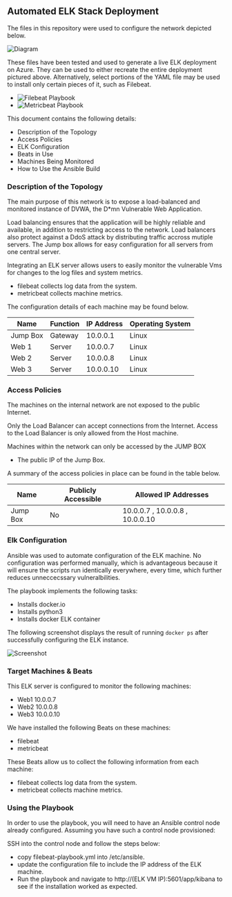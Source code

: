 ## Automated ELK Stack Deployment

The files in this repository were used to configure the network depicted below.

![Diagram](https://github.com/jboyd72/ELK-Stack-Deployment/blob/main/Ansible/ELK_Stack_Cloud_Diagram.png)

These files have been tested and used to generate a live ELK deployment on Azure. They can be used to either recreate the entire deployment pictured above. Alternatively, select portions of the YAML file may be used to install only certain pieces of it, such as Filebeat.

- ![Filebeat Playbook](https://github.com/jboyd72/ELK-Stack-Deployment/blob/main/Ansible/filebeat_playbook.yml)
- ![Metricbeat Playbook](https://github.com/jboyd72/ELK-Stack-Deployment/blob/main/Ansible/metricbeat_playbook.yml)

This document contains the following details:
- Description of the Topology
- Access Policies
- ELK Configuration
- Beats in Use
- Machines Being Monitored
- How to Use the Ansible Build

### Description of the Topology

The main purpose of this network is to expose a load-balanced and monitored instance of DVWA, the D*mn Vulnerable Web Application.

Load balancing ensures that the application will be highly reliable and available, in addition to restricting access to the network. Load balancers also protect against a DdoS attack by distributing traffic accross mutiple servers. The Jump box allows for easy configuration for all servers from one central server.

Integrating an ELK server allows users to easily monitor the vulnerable Vms for changes to the log files and system metrics.
- filebeat collects log data from the system.
- metricbeat collects machine metrics.

The configuration details of each machine may be found below.

| Name     | Function | IP Address | Operating System |
|----------|----------|------------|------------------|
| Jump Box | Gateway  | 10.0.0.1   | Linux
| Web 1    |  Server  | 10.0.0.7   | Linux
| Web 2    |  Server  | 10.0.0.8   | Linux
| Web 3    |  Server  | 10.0.0.10  | Linux
### Access Policies

The machines on the internal network are not exposed to the public Internet.

Only the Load Balancer can accept connections from the Internet. Access to the Load Balancer is only allowed from the Host machine.

Machines within the network can only be accessed by the JUMP BOX
- The public IP of the Jump Box.

A summary of the access policies in place can be found in the table below.

| Name     | Publicly Accessible | Allowed IP Addresses |
|----------|---------------------|----------------------|
| Jump Box | No                  | 10.0.0.7 , 10.0.0.8 , 10.0.0.10  |

### Elk Configuration

Ansible was used to automate configuration of the ELK machine. No configuration was performed manually, which is advantageous because it will ensure the scripts run identically everywhere, every time, which further reduces unneccecssary vulneralbilities.

The playbook implements the following tasks:
-	Installs docker.io
- Installs python3
- Installs docker ELK container

The following screenshot displays the result of running `docker ps` after successfully configuring the ELK instance.

![Screenshot](https://github.com/jboyd72/ELK-Stack-Deployment/blob/main/Ansible/ELK_docker_ps_screenshot.png)

### Target Machines & Beats
This ELK server is configured to monitor the following machines:
- Web1 10.0.0.7
- Web2 10.0.0.8
- Web3 10.0.0.10

We have installed the following Beats on these machines:
- filebeat
- metricbeat

These Beats allow us to collect the following information from each machine:
- filebeat collects log data from the system.
- metricbeat collects machine metrics.

### Using the Playbook
In order to use the playbook, you will need to have an Ansible control node already configured. Assuming you have such a control node provisioned:

SSH into the control node and follow the steps below:
- copy filebeat-playbook.yml into /etc/ansible.
- update the configuration file to include the IP address of the ELK machine.
- Run the playbook and navigate to http://(ELK VM IP):5601/app/kibana to see if the installation worked as expected.
